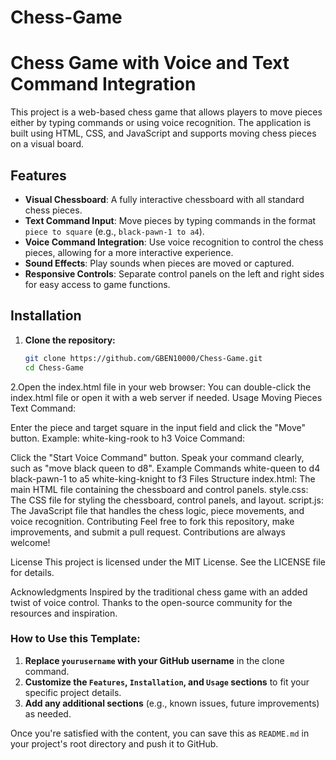 # Chess-Game
# Chess Game with Voice and Text Command Integration

This project is a web-based chess game that allows players to move pieces either by typing commands or using voice recognition. The application is built using HTML, CSS, and JavaScript and supports moving chess pieces on a visual board.

## Features

- **Visual Chessboard**: A fully interactive chessboard with all standard chess pieces.
- **Text Command Input**: Move pieces by typing commands in the format `piece to square` (e.g., `black-pawn-1 to a4`).
- **Voice Command Integration**: Use voice recognition to control the chess pieces, allowing for a more interactive experience.
- **Sound Effects**: Play sounds when pieces are moved or captured.
- **Responsive Controls**: Separate control panels on the left and right sides for easy access to game functions.

## Installation

1. **Clone the repository:**
   ```bash
   git clone https://github.com/GBEN10000/Chess-Game.git
   cd Chess-Game
2.Open the index.html file in your web browser:
You can double-click the index.html file or open it with a web server if needed.
Usage
Moving Pieces
Text Command:

Enter the piece and target square in the input field and click the "Move" button.
Example: white-king-rook to h3
Voice Command:

Click the "Start Voice Command" button.
Speak your command clearly, such as "move black queen to d8".
Example Commands
white-queen to d4
black-pawn-1 to a5
white-king-knight to f3
Files Structure
index.html: The main HTML file containing the chessboard and control panels.
style.css: The CSS file for styling the chessboard, control panels, and layout.
script.js: The JavaScript file that handles the chess logic, piece movements, and voice recognition.
Contributing
Feel free to fork this repository, make improvements, and submit a pull request. Contributions are always welcome!

License
This project is licensed under the MIT License. See the LICENSE file for details.

Acknowledgments
Inspired by the traditional chess game with an added twist of voice control.
Thanks to the open-source community for the resources and inspiration.

### How to Use this Template:

1. **Replace `yourusername` with your GitHub username** in the clone command.
2. **Customize the `Features`, `Installation`, and `Usage` sections** to fit your specific project details.
3. **Add any additional sections** (e.g., known issues, future improvements) as needed.

Once you're satisfied with the content, you can save this as `README.md` in your project's root directory and push it to GitHub.

